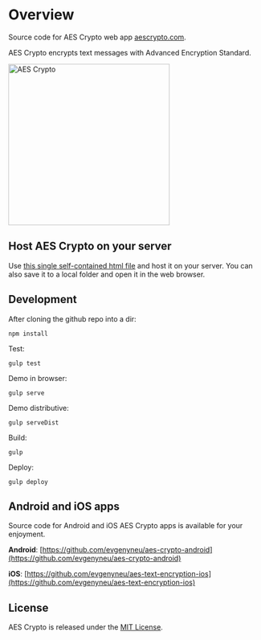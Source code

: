 # Overview

Source code for AES Crypto web app [aescrypto.com](http://aescrypto.com).

AES Crypto encrypts text messages with Advanced Encryption Standard.

<img src='https://raw.githubusercontent.com/evgenyneu/aes-crypto-web/master/Graphics/screenshots/screenshot.png' width='321' alt='AES Crypto'>


## Host AES Crypto on your server

Use [this single self-contained html file](http://aescrypto.com/redist/aes_crypto.html) and host it on your server. You can also save it to a local folder and open it in the web browser.



## Development

After cloning the github repo into a dir:

    npm install

Test:

    gulp test

Demo in browser:

    gulp serve

Demo distributive:

    gulp serveDist

Build:

    gulp

Deploy:

    gulp deploy

## Android and iOS apps

Source code for Android and iOS AES Crypto apps is available for your enjoyment.

**Android**: [https://github.com/evgenyneu/aes-crypto-android](https://github.com/evgenyneu/aes-crypto-android)

**iOS**: [https://github.com/evgenyneu/aes-text-encryption-ios](https://github.com/evgenyneu/aes-text-encryption-ios)


## License

AES Crypto is released under the [MIT License](LICENSE).

